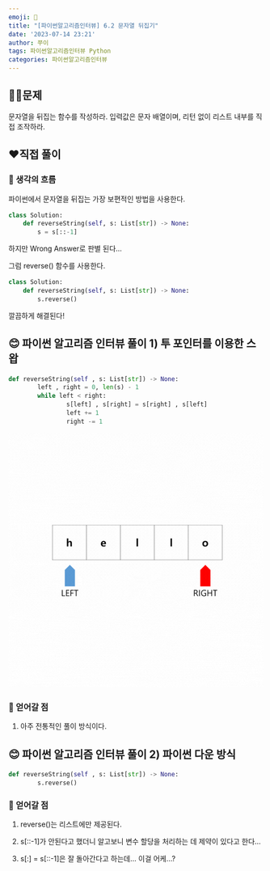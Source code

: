 ```yaml
---
emoji: 🍗
title: "[파이썬알고리즘인터뷰] 6.2 문자열 뒤집기"
date: '2023-07-14 23:21'
author: 쭈이
tags: 파이썬알고리즘인터뷰 Python
categories: 파이썬알고리즘인터뷰
---
```



## 👩‍💻문제

문자열을 뒤집는 함수를 작성하라. 입력값은 문자 배열이며, 리턴 없이 리스트 내부를 직접 조작하라.

## ❤직접 풀이

### 🤍 생각의 흐름

파이썬에서 문자열을 뒤집는 가장 보편적인 방법을 사용한다.

```python
class Solution:
    def reverseString(self, s: List[str]) -> None:
        s = s[::-1]
```

하지만 Wrong Answer로 판별 된다…

그럼 reverse() 함수를 사용한다.

```python
class Solution:
    def reverseString(self, s: List[str]) -> None:
        s.reverse()
```

깔끔하게 해결된다!

## 😊 파이썬 알고리즘 인터뷰 풀이 1) 투 포인터를 이용한 스왑

```python
def reverseString(self , s: List[str]) -> None:
		left , right = 0, len(s) - 1
		while left < right:
				s[left] , s[right] = s[right] , s[left]
				left += 1
				right -= 1
```

![Untitled](Untitled.gif)

### 📌 얻어갈 점

1) 아주 전통적인 풀이 방식이다.

## 😊 파이썬 알고리즘 인터뷰 풀이 2) 파이썬 다운 방식

```python
def reverseString(self , s: List[str]) -> None:
		s.reverse()
```

### 📌 얻어갈 점

1) reverse()는 리스트에만 제공된다.

2) s[::-1]가 안된다고 했더니 알고보니 변수 할당을 처리하는 데 제약이 있다고 한다…

3) s[:] = s[::-1]은 잘 돌아간다고 하는데… 이걸 어케…?

```toc

```